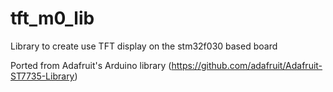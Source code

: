 # tft_m0_lib
Library to create use TFT display on the stm32f030 based board

Ported from Adafruit's Arduino library (https://github.com/adafruit/Adafruit-ST7735-Library)
